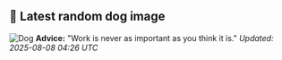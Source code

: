 ## 🐶 Latest random dog image
![Dog](https://images.dog.ceo/breeds/mountain-swiss/n02107574_854.jpg)
**Advice:** "Work is never as important as you think it is."
*Updated: 2025-08-08 04:26 UTC*
